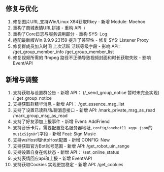## 修复与优化
1. 修复图片URL,支持Win/Linux X64获取Rkey - 新增 Module: Moehoo
2. 重构了商城表情URL拼接 - 重构 API: /
3. 重构了Core日志与服务调用部分 - 重构 SYS: Log
4. 适配最新版Win 9.9.9 23159 提升了兼容性 - 修复 SYS: Listener Proxy
5. 修复群成员加入时间 上次活跃 活跃等级字段 - 影响 API: /get_group_member_info /get_group_member_list
6. 修复视频所需的 ffmpeg 路径不正确导致视频封面和时长获取失败 - 影响 Event/API
## 新增与调整
1. 支持获取与设置群公告 - 新增 API： (/_send_group_notice 暂时未完全实现) /_get_group_notice
2. 支持获取群精华消息 - 新增 API： /get_essence_msg_list
3. 支持了设置已读群/私聊消息接口 - 新增 API: /mark_private_msg_as_read /mark_group_msg_as_read
4. 支持了好友添加上报事件 - 新增 Event: AddFriend
5. 支持音乐卡片，需要配置签名服务器地址, `config/onebot11_<qq>.json`的`musicSignUrl`字段 - 新增 Feat: Sign Music
6. 支持wsHost和httpHost配置 - 新增 CONFIG: New
7. 支持获取官方Bot账号范围 - 新增 API: /get_robot_uin_range
8. 支持设置自身在线状态 - 新增 API： /set_online_status
9. 支持表情回应api和上报 - 新增 Event/API
10. 支持获取Cookies 实现更加稳定 - 新增 API: /get_cookies
